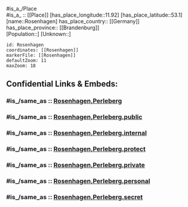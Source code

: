 ﻿---
confidential: public
isDeleted: false
location:
- 53.1
- 11.92
mapmarker: city
mapzoom:
- 7
- 12
SpocWebEntityId: 33772
tags:
- geo/City
type: City
---

#is_a_/Place  
#is_a_ :: [[Place]] 
[has_place_longitude::11.92] 
[has_place_latitude::53.1] 
[name::Rosenhagen] 
has_place_country:: [[Germany]]  
has_place_province:: [[Brandenburg]]  
[Population::] 
[Unknown::] 


```leaflet
id: Rosenhagen
coordinates: [[Rosenhagen]] 
markerFile: [[Rosenhagen]] 
defaultZoom: 11 
maxZoom: 18
```


## Confidential Links & Embeds: 

### #is_/same_as :: [Rosenhagen,Perleberg](/_Standards/Earth/Continent/Europe/Europe~Central/Germany/Germany~East/Brandenburg/counties~Brandenburg/Prignitz/cities~Prignitz/Perleberg/Rosenhagen,Perleberg.md) 

### #is_/same_as :: [Rosenhagen,Perleberg.public](/_public/Earth/Continent/Europe/Europe~Central/Germany/Germany~East/Brandenburg/counties~Brandenburg/Prignitz/cities~Prignitz/Perleberg/Rosenhagen,Perleberg.public.md) 

### #is_/same_as :: [Rosenhagen,Perleberg.internal](/_internal/Earth/Continent/Europe/Europe~Central/Germany/Germany~East/Brandenburg/counties~Brandenburg/Prignitz/cities~Prignitz/Perleberg/Rosenhagen,Perleberg.internal.md) 

### #is_/same_as :: [Rosenhagen,Perleberg.protect](/_protect/Earth/Continent/Europe/Europe~Central/Germany/Germany~East/Brandenburg/counties~Brandenburg/Prignitz/cities~Prignitz/Perleberg/Rosenhagen,Perleberg.protect.md) 

### #is_/same_as :: [Rosenhagen,Perleberg.private](/_private/Earth/Continent/Europe/Europe~Central/Germany/Germany~East/Brandenburg/counties~Brandenburg/Prignitz/cities~Prignitz/Perleberg/Rosenhagen,Perleberg.private.md) 

### #is_/same_as :: [Rosenhagen,Perleberg.personal](/_personal/Earth/Continent/Europe/Europe~Central/Germany/Germany~East/Brandenburg/counties~Brandenburg/Prignitz/cities~Prignitz/Perleberg/Rosenhagen,Perleberg.personal.md) 

### #is_/same_as :: [Rosenhagen,Perleberg.secret](/_secret/Earth/Continent/Europe/Europe~Central/Germany/Germany~East/Brandenburg/counties~Brandenburg/Prignitz/cities~Prignitz/Perleberg/Rosenhagen,Perleberg.secret.md)

